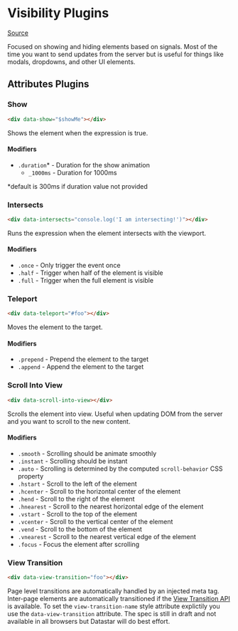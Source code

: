 # Visibility Plugins

[Source](https://github.com/delaneyj/datastar/blob/main/packages/library/src/lib/plugins/visibility.ts)

Focused on showing and hiding elements based on signals. Most of the time you want to send updates from the server but is useful for things like modals, dropdowns, and other UI elements.

## Attributes Plugins

### Show

```html
<div data-show="$showMe"></div>
```

Shows the element when the expression is true.

#### Modifiers

- `.duration`* - Duration for the show animation 
  - `_1000ms` - Duration for 1000ms

*default is 300ms if duration value not provided

### Intersects

```html
<div data-intersects="console.log('I am intersecting!')"></div>
```

Runs the expression when the element intersects with the viewport.

#### Modifiers

- `.once` - Only trigger the event once
- `.half` - Trigger when half of the element is visible
- `.full` - Trigger when the full element is visible

### Teleport

```html
<div data-teleport="#foo"></div>
```

Moves the element to the target.

#### Modifiers

- `.prepend` - Prepend the element to the target
- `.append` - Append the element to the target

### Scroll Into View

```html
<div data-scroll-into-view></div>
```

Scrolls the element into view. Useful when updating DOM from the server and you want to scroll to the new content.

#### Modifiers

- `.smooth` - Scrolling should be animate smoothly
- `.instant` - Scrolling should be instant
- `.auto` - Scrolling is determined by the computed `scroll-behavior` CSS property
- `.hstart` - Scroll to the left of the element
- `.hcenter` - Scroll to the horizontal center of the element
- `.hend` - Scroll to the right of the element
- `.hnearest` - Scroll to the nearest horizontal edge of the element
- `.vstart` - Scroll to the top of the element
- `.vcenter` - Scroll to the vertical center of the element
- `.vend` - Scroll to the bottom of the element
- `.vnearest` - Scroll to the nearest vertical edge of the element
- `.focus` - Focus the element after scrolling

### View Transition

```html
<div data-view-transition="foo"></div>
```

Page level transitions are automatically handled by an injected meta tag. Inter-page elements are automatically transitioned if the [View Transition API](https://developer.mozilla.org/en-US/docs/Web/API/View_Transitions_API) is available. To set the `view-transition-name` style attribute explictily you use the `data-view-transition` attribute. The spec is still in draft and not available in all browsers but Datastar will do best effort.
